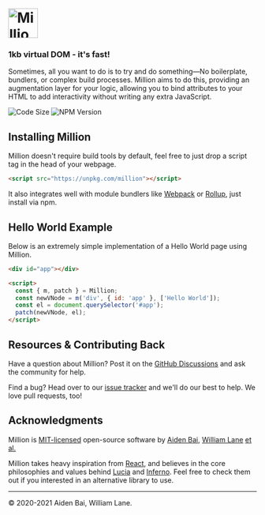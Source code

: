 # <img src="https://raw.githubusercontent.com/millionjs/million/main/.github/assets/logo.svg" height="60" alt="Million Logo" aria-label="Million Logo" />

### 1kb virtual DOM - it's fast!

Sometimes, all you want to do is to try and do something—No boilerplate, bundlers, or complex build processes. Million aims to do this, providing an augmentation layer for your logic, allowing you to bind attributes to your HTML to add interactivity without writing any extra JavaScript.

![Code Size](https://badgen.net/badgesize/brotli/https/unpkg.com/million?style=flat-square&label=size) ![NPM Version](https://img.shields.io/npm/v/million?style=flat-square)

## Installing Million

Million doesn't require build tools by default, feel free to just drop a script tag in the head of your webpage.

```html
<script src="https://unpkg.com/million"></script>
```

It also integrates well with module bundlers like [Webpack](https://webpack.js.org/) or [Rollup](https://rollupjs.org/), just install via npm.

## Hello World Example

Below is an extremely simple implementation of a Hello World page using Million.

```html
<div id="app"></div>

<script>
  const { m, patch } = Million;
  const newVNode = m('div', { id: 'app' }, ['Hello World']);
  const el = document.querySelector('#app');
  patch(newVNode, el);
</script>
```

## Resources & Contributing Back

Have a question about Million? Post it on the [GitHub Discussions](https://github.com/millionjs/million/discussions) and ask the community for help.

Find a bug? Head over to our [issue tracker](https://github.com/millionjs/million/issues) and we'll do our best to help. We love pull requests, too!

## Acknowledgments

Million is [MIT-licensed](LICENSE) open-source software by [Aiden Bai](https://github.com/aidenybai), [William Lane](https://github.com/willdoescode) [et al.](https://github.com/aidenybai/lucia/graphs/contributors)

Million takes heavy inspiration from [React](https://github.com/facebook/react), and believes in the core philosophies and values behind [Lucia](https://github.com/aidenybai/lucia) and [Inferno](https://github.com/infernojs/inferno). Feel free to check them out if you interested in an alternative library to use.

---

© 2020-2021 Aiden Bai, William Lane.
